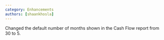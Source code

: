 ```yaml
---
category: Enhancements
authors: [shaankhosla]
---
```


Changed the default number of months shown in the Cash Flow report from 30 to 5.
